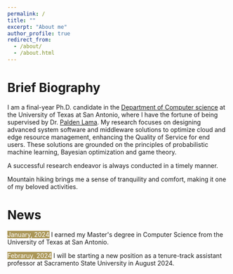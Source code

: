 ```yaml
---
permalink: /
title: ""
excerpt: "About me"
author_profile: true
redirect_from: 
  - /about/
  - /about.html
---
```

Brief Biography
====
I am a final-year Ph.D. candidate in the [Department of Computer science](https://cs.utsa.edu/) at the University of Texas at San Antonio, where I have the fortune of being supervised by Dr. [Palden Lama](http://www.cs.utsa.edu/~plama/). My research focuses on designing advanced system software and middleware solutions to optimize cloud and edge resource management, enhancing the Quality of Service for end users. These solutions are grounded on the principles of probabilistic machine learning, Bayesian optimization and game theory.

A successful research endeavor is always conducted in a timely manner.

Mountain hiking brings me a sense of tranquility and comfort, making it one of my beloved activities.


News
====

<span style="color: white; background-color: #AB9758;">January, 2024</span> I earned my Master's degree in Computer Science from the University of Texas at San Antonio.
 
<span style="color: white; background-color: #AB9758;">Febraruy, 2024</span> I will be starting a new position as a tenure-track assistant professor at Sacramento State University in August 2024.
 
